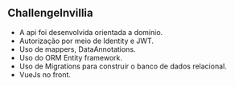 ## ChallengeInvillia

- A api foi desenvolvida orientada a domínio.
- Autorização por meio de Identity e JWT.
- Uso de mappers, DataAnnotations. 
- Uso do ORM Entity framework. 
- Uso de Migrations para construir o banco de dados relacional.
- VueJs no front.